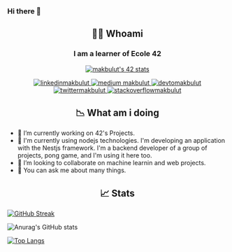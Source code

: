 ### Hi there 👋
<h2 align="center"> 👨‍💻 Whoami</h2>
<h3 align="center"> I am a learner of Ecole 42</h3>
<p align="center">
<a href="https://github.com/JaeSeoKim/badge42"><img src="https://badge42.vercel.app/api/v2/clbuqrq2w00060fl9mkqi02h9/stats?cursusId=21&coalitionId=230" alt="makbulut's 42 stats" /></a>
</p>

<p align="center">
  <a href="https://linkedin.com/in/mehmet-eren-akbulut-348177226/" target="blank">
    <img src="https://img.shields.io/badge/linkedin-%230077B5.svg?&style=for-the-badge&logo=linkedin&logoColor=white" alt="linkedinmakbulut" />
  </a>

  <a href="https://medium.com/@makbulut" target="blank">
    <img src="https://img.shields.io/badge/medium-%2312100E.svg?&style=for-the-badge&logo=medium&logoColor=white" alt="medium makbulut" />
  </a>
  <a href="https://dev.to/makbulut1" target="blank">
    <img src="https://img.shields.io/badge/dev.to-0A0A0A?style=for-the-badge&logo=dev.to&logoColor=white" alt="devtomakbulut"/>
  </a>
  <a href="https://twitter.com/eren0akb" target="blank">
    <img src="https://img.shields.io/twitter/follow/eren0akb_?logo=twitter&style=for-the-badge" alt="twittermakbulut" />
  </a>
  <a href="https://stackoverflow.com/users/19746843/makbulut" target="blank">
    <img src="https://img.shields.io/badge/stackoverflow-FE7A16?style=for-the-badge&logo=stackoverflow&logoColor=white" alt="stackoverflowmakbulut" />
  </a>
</p>

<h2 align="center"> 📉 What am i doing </h2>

- 🔭 I’m currently working on 42's Projects.
- 🌱 I'm currently using nodejs technologies. I'm developing an application with the Nestjs framework. I'm a backend developer of a group of projects, pong game, and I'm using it here too.
- 👯 I’m looking to collaborate on machine learnin and web projects.
- 💬 You can ask me about many things.

<h2 align="center"> 📈 Stats </h2>


[![GitHub Streak](https://streak-stats.demolab.com?user=makbulut1&theme=onedark_duo)](https://git.io/streak-stats)

![Anurag's GitHub stats](https://github-readme-stats.vercel.app/api?username=makbulut1&show_icons=true&theme=gruvbox)

[![Top Langs](https://github-readme-stats.vercel.app/api/top-langs/?username=makbulut1&langs_count=8&show_icons=true&theme=gruvbox)](https://github.com/anuraghazra/github-readme-stats)

